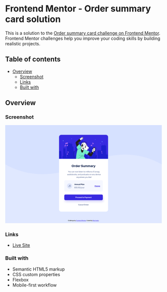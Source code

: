 # Frontend Mentor - Order summary card solution

This is a solution to the [Order summary card challenge on Frontend Mentor](https://www.frontendmentor.io/challenges/order-summary-component-QlPmajDUj). Frontend Mentor challenges help you improve your coding skills by building realistic projects. 

## Table of contents

- [Overview](#overview)
  - [Screenshot](#screenshot)
  - [Links](#links)
  - [Built with](#built-with)

## Overview

### Screenshot

![](./screenshot.png)

### Links

- [Live Site](https://rokandic.github.io/practice-FM-order-summary-component/)

### Built with

- Semantic HTML5 markup
- CSS custom properties 
- Flexbox
- Mobile-first workflow
